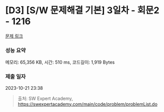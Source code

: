 # [D3] [S/W 문제해결 기본] 3일차 - 회문2 - 1216 

[문제 링크](https://swexpertacademy.com/main/code/problem/problemDetail.do?contestProbId=AV14Rq5aABUCFAYi) 

### 성능 요약

메모리: 65,356 KB, 시간: 510 ms, 코드길이: 1,919 Bytes

### 제출 일자

2023-10-21 23:38



> 출처: SW Expert Academy, https://swexpertacademy.com/main/code/problem/problemList.do
